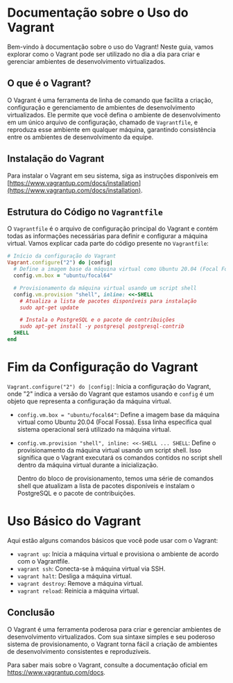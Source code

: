 # Documentação sobre o Uso do Vagrant

Bem-vindo à documentação sobre o uso do Vagrant! Neste guia, vamos explorar como o Vagrant pode ser utilizado no dia a dia para criar e gerenciar ambientes de desenvolvimento virtualizados. 

## O que é o Vagrant?

O Vagrant é uma ferramenta de linha de comando que facilita a criação, configuração e gerenciamento de ambientes de desenvolvimento virtualizados. Ele permite que você defina o ambiente de desenvolvimento em um único arquivo de configuração, chamado de `Vagrantfile`, e reproduza esse ambiente em qualquer máquina, garantindo consistência entre os ambientes de desenvolvimento da equipe.

## Instalação do Vagrant

Para instalar o Vagrant em seu sistema, siga as instruções disponíveis em [https://www.vagrantup.com/docs/installation](https://www.vagrantup.com/docs/installation).

## Estrutura do Código no `Vagrantfile`

O `Vagrantfile` é o arquivo de configuração principal do Vagrant e contém todas as informações necessárias para definir e configurar a máquina virtual. Vamos explicar cada parte do código presente no `Vagrantfile`:

```ruby
# Início da configuração do Vagrant
Vagrant.configure("2") do |config|
  # Define a imagem base da máquina virtual como Ubuntu 20.04 (Focal Fossa)
  config.vm.box = "ubuntu/focal64"

  # Provisionamento da máquina virtual usando um script shell
  config.vm.provision "shell", inline: <<-SHELL
    # Atualiza a lista de pacotes disponíveis para instalação
    sudo apt-get update

    # Instala o PostgreSQL e o pacote de contribuições
    sudo apt-get install -y postgresql postgresql-contrib
  SHELL
end
```
# Fim da Configuração do Vagrant

`Vagrant.configure("2") do |config|`: Inicia a configuração do Vagrant, onde "2" indica a versão do Vagrant que estamos usando e `config` é um objeto que representa a configuração da máquina virtual.

- `config.vm.box = "ubuntu/focal64"`: Define a imagem base da máquina virtual como Ubuntu 20.04 (Focal Fossa). Essa linha especifica qual sistema operacional será utilizado na máquina virtual.

- `config.vm.provision "shell", inline: <<-SHELL ... SHELL`: Define o provisionamento da máquina virtual usando um script shell. Isso significa que o Vagrant executará os comandos contidos no script shell dentro da máquina virtual durante a inicialização.

  Dentro do bloco de provisionamento, temos uma série de comandos shell que atualizam a lista de pacotes disponíveis e instalam o PostgreSQL e o pacote de contribuições.

# Uso Básico do Vagrant

Aqui estão alguns comandos básicos que você pode usar com o Vagrant:

- `vagrant up`: Inicia a máquina virtual e provisiona o ambiente de acordo com o Vagrantfile.
- `vagrant ssh`: Conecta-se à máquina virtual via SSH.
- `vagrant halt`: Desliga a máquina virtual.
- `vagrant destroy`: Remove a máquina virtual.
- `vagrant reload`: Reinicia a máquina virtual.

## Conclusão

O Vagrant é uma ferramenta poderosa para criar e gerenciar ambientes de desenvolvimento virtualizados. Com sua sintaxe simples e seu poderoso sistema de provisionamento, o Vagrant torna fácil a criação de ambientes de desenvolvimento consistentes e reproduzíveis.


Para saber mais sobre o Vagrant, consulte a documentação oficial em https://www.vagrantup.com/docs.
